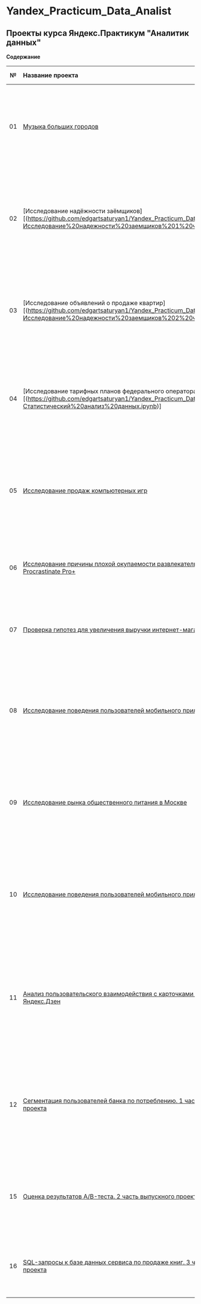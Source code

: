 # Yandex_Practicum_Data_Analist
## Проекты курса Яндекс.Практикум "Аналитик данных" 

**Содержание**

|№| Название проекта              | Описание задачи           | Навыки и инструменты                   |
|:--:| :--------------------------------- | :----------------------------------- |:---------------------------|
|01 | [Музыка больших городов](https://github.com/edgartsaturyan1/Yandex_Practicum_Data_Analist-/blob/main/Базовый%20Python%20(Музыка).ipynb)| Сравнение предпочтений пользователей Яндекс.Музыки из Москвы и Санкт-Петербурга в  ависимости от времени (утро и вечер) и дня недели (понедельник, среда, пятница)| Python, Pandas |
| 02 | [Исследование надёжности заёмщиков] [(https://github.com/edgartsaturyan1/Yandex_Practicum_Data_Analist-/blob/main/Исследование%20надежности%20заемщиков%201%20часть.ipynb)] | По представленным статистическим данным о платежеспособности клиентов банка провести исследование- влияет ли семейное положение и количество детей клиента на факт погашения кредита в срок. | Pandas, Python, Pymystem3, Counter, предобработка данных|
| 03 | [Исследование объявлений о продаже квартир] [(https://github.com/edgartsaturyan1/Yandex_Practicum_Data_Analist-/blob/main/Исследование%20надежности%20заемщиков%202%20часть.ipynb)] | По данным сервиса Яндекс.Недвижимость — архиву объявлений о продаже квартир в Санкт-Петербурге и соседних населённых пунктах выяснить какие факторы больше всего влияют на стоимость квартиры. | Python, Pandas,  Matplotlib, исследовательский анализ, визуализация данных, предобработка данных |
| 04 | [Исследование тарифных планов федерального оператора сотовой связи] [(https://github.com/edgartsaturyan1/Yandex_Practicum_Data_Analist-/blob/main/Статистический%20анализ%20данных.ipynb)] | Клиентам сотовой связи предлагается два тарифных плана: «Смарт» и «Ультра». По представленным данным провести предварительный анализ тарифов на небольшой выборке клиентов и выяснить, какой тариф приносит больше денег | Python, Pandas, Matplotlib, NumPy, SciPy, описательная статистика, проверка статистических гипотез |
| 05 | [Исследование продаж компьютерных игр](https://github.com/edgartsaturyan1/Yandex_Practicum_Data_Analist-/blob/main/Сборный%20Проект%201.ipynb) | Выявить определяющие успешность игры закономерности и спрогнозировать рынок продаж на ближайшую перспективу.  | Python, Pandas, Matplotlib, NumPy, SciPy, предобработка данных, исследовательский анализ, описательная статистика, проверка статистических гипотез |
| 06 |   [Исследование причины плохой окупаемости развлекательного приложения Procrastinate Pro+](https://github.com/edgartsaturyan1/Yandex_Practicum_Data_Analist-/blob/main/Принятие%20решений%20в%20бизнесе.ipynb) | По данным лога сервера с данными о посещениях приложения новыми пользователями выявить причины убытков вложений бизнеса | Python, Pandas, Matplotlib, Seaborn, Datetime, NumPy, когортный анализ, юнит-экономика, продуктовые метрики |
| 07 |   [Проверка гипотез для увеличения выручки интернет-магазина](https://github.com/edgartsaturyan1/Yandex_Practicum_Data_Analist-/blob/main/Сборный%20проект%202.ipynb) | Приоритизация гипотез, анализ результатов А/В теста | Python, Pandas, Matplotlib, Datetime, NumPy, SciPy, А/В-тестирование, проверка статистических гипотез |
| 08 |  [Исследование поведения пользователей мобильного приложения](https://github.com/edgartsaturyan1/Yandex_Practicum_Data_Analist-/blob/main/Сборный%20проект%202.ipynb)  | Стартап, который продаёт продукты питания, планирует разобраться в поведении пользователей мобильного приложения. Анализ данных по логам пользователей, оценка результатов А/А и А/В тестов, воронка событий| Python, Pandas, Matplotlib, Seaborn, Plotly, Datetime, Math, NumPy, событийная аналитика, продуктовые метрики, проверка статистических гипотез, визуализация данных|
| 09 |   [Исследование рынка общественного питания в Москве](https://github.com/edgartsaturyan1/Yandex_Practicum_Data_Analist-/blob/main/Как%20рассказать%20историю%20с%20помощью%20данных.ipynb) | Исследование текущего положения дел на рынке общественного питания и определение тенденций для успешного вложения в открытие кафе. Создание презентации. | Python, Pandas, Matplotlib, Seaborn, Plotly, Datetime, Requests, BytesIO, визуализация данных, создание презентации|
| 10 |  [Исследование поведения пользователей мобильного приложения](https://github.com/edgartsaturyan1/Yandex_Practicum_Data_Analist-/blob/main/Сборный%20проект%202.ipynb)  | Стартап, который продаёт продукты питания, планирует разобраться в поведении пользователей мобильного приложения. Анализ данных по логам пользователей, оценка результатов А/А и А/В тестов, воронка событий| Python, Pandas, Matplotlib, Seaborn, Plotly, Datetime, Math, NumPy, событийная аналитика, продуктовые метрики, проверка статистических гипотез, визуализация данных|
| 11 |  [Анализ пользовательского взаимодействия с карточками статей в Яндекс.Дзен](https://github.com/edgartsaturyan1/Yandex_Practicum_Data_Analist-/blob/main/Автоматизация.zip)  | Анализ взаимодействия пользователей с карточками Яндекс.Дзен и построение дашборда на основании полученного технического задания: Импорт данных из SQL посредством Python и выгрузка в csv-формат для работы в Tableau| Python, Pandas, SQLAlchemy, PostrgeSQL, Tableau, продуктовые метрики, построение дашбордов, создание презентации|
| 12 |  [Сегментация пользователей банка по потреблению. 1 часть выпускного проекта](https://github.com/edgartsaturyan1/Yandex_Practicum_Data_Analist-/blob/main/Сегментация%20пользователей%20Метанпромбанка%20по%20потреблению.ipynb)  | На основании данных о клиентах банка необходимо выделить сегменты пользователей в зависимости от потребления, выявить факторы оттока клиентов, сформулировать и проверить гипотезы | Python, Pandas, Matplotlib, Seaborn, Datetime, Scikit-learn, SciPy, классификация, кластеризация, визуализация данных, проверка статистических гипотез, построение дашбордов, создание презентации |
| 15 |  [Оценка результатов A/B-теста. 2 часть выпускного проекта](https://github.com/edgartsaturyan1/Yandex_Practicum_Data_Analist-/blob/main/Проект%20по%20АB-тестированию.ipynb) | Проверка корректности проведения А/Б теста и его оценка на основании датасета с действиями пользователей, технического задания вспомогательных датасетов | Python, Pandas, Datetime, Matplotlib, Seaborn, Plotly, SciPy, NumPy, Math, визуализация данных, проверка статистических гипотез, воронка событий |
| 16 |  [SQL-запросы к базе данных сервиса по продаже книг. 3 часть выпускного проекта](https://github.com/edgartsaturyan1/Yandex_Practicum_Data_Analist-/blob/main/Проект%20по%20АB-тестированию.ipynb) |  Анализ данных для формирования ценностного предложения для нового продукта: запросы к базе данных SQL с помощью Python  | Python, Pandas, SQLAlchemy, PostgreSQL |
